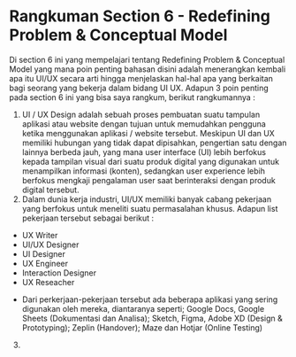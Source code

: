 # Rangkuman Section 6 - Redefining Problem & Conceptual Model
Di section 6 ini yang mempelajari tentang Redefining Problem & Conceptual Model yang mana poin penting bahasan disini adalah menerangkan kembali apa itu UI/UX secara arti hingga menjelaskan hal-hal apa yang berkaitan bagi seorang yang bekerja dalam bidang UI UX. Adapun 3 poin penting pada section 6 ini yang bisa saya rangkum, berikut rangkumannya :
1. UI / UX Design  adalah sebuah proses pembuatan suatu tampulan aplikasi atau website dengan tujuan untuk memudahkan pengguna ketika menggunakan aplikasi / website tersebut. Meskipun UI dan UX memiliki hubungan yang tidak dapat dipisahkan, pengertian satu dengan lainnya berbeda jauh, yang mana user interface (UI) lebih berfokus kepada tampilan visual dari suatu produk digital yang digunakan untuk menampilkan informasi (konten), sedangkan user experience lebih berfokus mengkaji pengalaman user saat berinteraksi dengan produk digital tersebut.
2. Dalam dunia kerja industri, UI/UX memiliki banyak cabang pekerjaan yang berfokus untuk meneliti suatu permasalahan khusus. Adapun list pekerjaan tersebut sebagai berikut :
  - UX Writer
  - UI/UX Designer
  - UI Designer
  - UX Engineer
  - Interaction Designer
  - UX Reseacher
  * Dari perkerjaan-pekerjaan tersebut ada beberapa aplikasi yang sering digunakan oleh mereka,   diantaranya seperti; Google Docs, Google Sheets (Dokumentasi dan Analisa); Sketch, Figma, Adobe XD (Design & Prototyping); Zeplin (Handover); Maze dan Hotjar (Online Testing)
3.  
